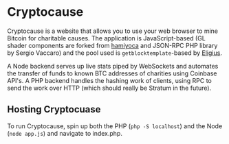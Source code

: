 # Cryptocause

Cryptocause is a website that allows you to use your web browser to mine Bitcoin for charitable causes. The application is JavaScript-based (GL shader components are forked from [hamiyoca](https://github.com/derjanb/hamiyoca) and JSON-RPC PHP library by Sergio Vaccaro) and the pool used is `getblocktemplate`-based by [Eligius](http://eligius.st). 

A Node backend serves up live stats piped by WebSockets and automates the transfer of funds to known BTC addresses of charities using Coinbase API's. A PHP backend handles the hashing work of clients, using RPC to send the work over HTTP (which should really be Stratum in the future).

## Hosting Cryptocuase

To run Cryptocause, spin up both the PHP (`php -S localhost`) and the Node (`node app.js`) and navigate to index.php. 
